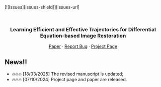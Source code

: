 <!-- Improved compatibility of back to top link: See: https://github.com/ZHU-Zhiyu/NVS_Solver/pull/73 -->
<a name="readme-top"></a>

[![Issues][issues-shield]][issues-url]
<!-- [![MIT License][license-shield]][license-url] -->
<!-- [![MyHomePage][linkedin-shield]][linkedin-url] -->
<!-- ![](https://komarev.com/ghpvc/?username=ZHU-Zhiyu&color=green) -->
<!-- PROJECT LOGO -->
<br />
<div align="center">

  <h3 align="center">Learning Efficient and Effective Trajectories for Differential Equation-based Image Restoration</h3>
  <p align="center">
    <a href="https://github.com/ZHU-Zhiyu/FLUX-IR/tree/master/Assets/Manuscript.pdf">Paper</a>
    ·
    <a href="https://github.com/ZHU-Zhiyu/FLUX-IR/issues">Report Bug</a>
    ·
    <a href="https://zhu-zhiyu.github.io/FLUX-IR/">Project Page</a>
  </p>
</div>

## News!!
- :fire::fire::fire: [18/03/2025] The revised manuscript is updated;
- :fire::fire::fire: [07/10/2024] Project page and paper are released.
